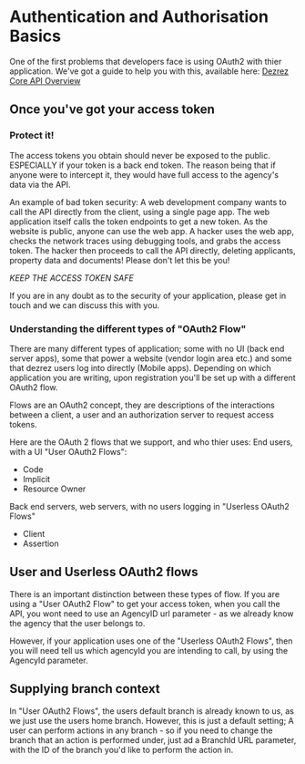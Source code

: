 # Authentication and Authorisation Basics

One of the first problems that developers face is using OAuth2 with thier application.  We've got a guide to help you with this, available here:
[Dezrez Core API Overview](https://dezrezservices-my.sharepoint.com/:w:/g/personal/matthew_dendle_dezrez_com/ETHBNmCxa1pNi0xOYBLRiJ8B5o_v__Wizn2m8RW6bdz2gA?e=G8cFtI)

## Once you've got your access token
### Protect it!
The access tokens you obtain should never be exposed to the public.  ESPECIALLY if your token is a back end token.  The reason being that if anyone were to intercept it, they would have full access to the agency's data via the API.

An example of bad token security:
A web development company wants to call the API directly from the client, using a single page app.  The web application itself calls the token endpoints to get a new token.  As the website is public, anyone can use the web app.  A hacker uses the web app, checks the network traces using debugging tools, and grabs the access token.
The hacker then proceeds to call the API directly, deleting applicants, property data and documents!
Please don't let this be you!

*KEEP THE ACCESS TOKEN SAFE*

If you are in any doubt as to the security of your application, please get in touch and we can discuss this with you.

### Understanding the different types of "OAuth2 Flow"
There are many different types of application; some with no UI (back end server apps), some that power a website (vendor login area etc.) and some that dezrez users log into directly (Mobile apps).  Depending on which application you are writing, upon registration you'll be set up with a different OAuth2 flow.

Flows are an OAuth2 concept, they are descriptions of the interactions between a client, a user and an authorization server to request access tokens.

Here are the OAuth 2 flows that we support, and who thier uses:
End users, with a UI "User OAuth2 Flows":
* Code
* Implicit
* Resource Owner

Back end servers, web servers, with no users logging in "Userless OAuth2 Flows"
* Client
* Assertion

## User and Userless OAuth2 flows
There is an important distinction between these types of flow.  If you are using a "User OAuth2 Flow" to get your access token, when you call the API, you wont need to use an AgencyID url parameter - as we already know the agency that the user belongs to.

However, if your application uses one of the "Userless OAuth2 Flows", then you will need tell us which agencyId you are intending to call, by using the AgencyId parameter.

## Supplying branch context
In "User OAuth2 Flows", the users default branch is already known to us, as we just use the users home branch.  However, this is just a default setting; A user can perform actions in any branch - so if you need to change the branch that an action is performed under, just ad a BranchId URL parameter, with the ID of the branch you'd like to perform the action in.

